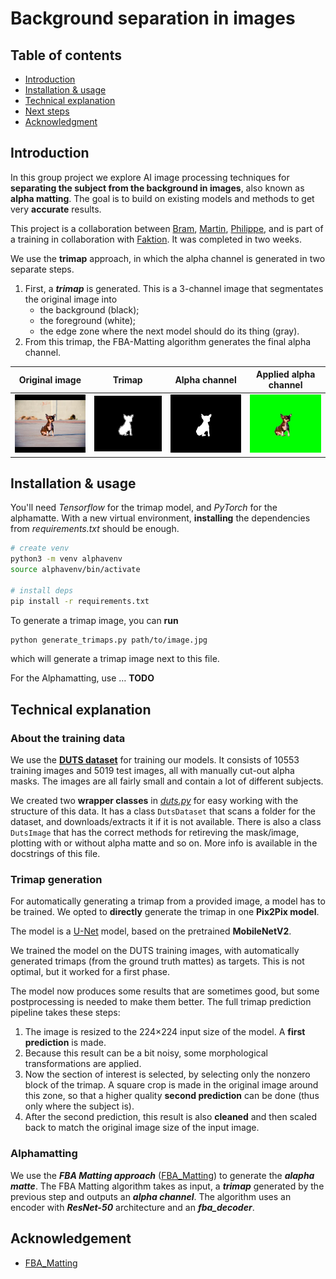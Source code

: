 # Background separation in images

## Table of contents

- [Introduction](#introduction)
- [Installation & usage](#installation/usage)
- [Technical explanation](#Explanation)
- [Next steps](#Next)
- [Acknowledgment](#Acknowledgment)

## Introduction

In this group project we explore AI image processing techniques for **separating the subject from the background in images**, also known as **alpha matting**. The goal is to build on existing models and methods to get very **accurate** results.

This project is a collaboration between [Bram](https://github.com/), [Martin](https://github.com/), [Philippe](https://github.com/), and is part of a training in collaboration with [Faktion](https://www.faktion.be/). It was completed in two weeks.

We use the **trimap** approach, in which the alpha channel is generated in two separate steps.

1. First, a ***trimap*** is generated. This is a 3-channel image that segmentates the original image into
    - the background (black);
    - the foreground (white);
    - the edge zone where the next model should do its thing (gray).
2. From this trimap, the FBA-Matting algorithm generates the final alpha channel.

| Original image                        | Trimap                                     | Alpha channel                            | Applied alpha channel |
| ------------------------------------- | ------------------------------------------ | ---------------------------------------- | --------------------- |
| ![Original](demo_images/test_dog.jpg) | ![Trimap](demo_images/test_dog_trimap.png) | ![Alpha](demo_images/test_dog_alpha.png) | ![Applied](demo_images/test_dog_applied.jpg)                      |

## Installation & usage

You'll need _Tensorflow_ for the trimap model, and _PyTorch_ for the alphamatte. With a new virtual environment, **installing** the dependencies from _requirements.txt_ should be enough.

```sh
# create venv
python3 -m venv alphavenv
source alphavenv/bin/activate

# install deps
pip install -r requirements.txt
```

To generate a trimap image, you can **run**

```sh
python generate_trimaps.py path/to/image.jpg
```

which will generate a trimap image next to this file.

For the Alphamatting, use … **TODO**

## Technical explanation

### About the training data

We use the **[DUTS dataset](http://saliencydetection.net/duts/)** for training our models. It consists of 10553 training images and 5019 test images, all with manually cut-out alpha masks. The images are all fairly small and contain a lot of different subjects.

We created two **wrapper classes** in _[duts.py](duts.py)_ for easy working with the structure of this data. It has a class `DutsDataset` that scans a folder for the dataset, and downloads/extracts it if it is not available. There is also a class `DutsImage` that has the correct methods for retireving the mask/image, plotting with or without alpha matte and so on. More info is available in the docstrings of this file.

### Trimap generation

For automatically generating a trimap from a provided image, a model has to be trained. We opted to **directly** generate the trimap in one **Pix2Pix model**.

The model is a [U-Net](https://lmb.informatik.uni-freiburg.de/people/ronneber/u-net/) model, based on the pretrained **MobileNetV2**.

We trained the model on the DUTS training images, with automatically generated trimaps (from the ground truth mattes) as targets. This is not optimal, but it worked for a first phase.

The model now produces some results that are sometimes good, but some postprocessing is needed to make them better. The full trimap prediction pipeline takes these steps:

1. The image is resized to the 224×224 input size of the model. A **first prediction** is made.
2. Because this result can be a bit noisy, some morphological transformations are applied. 
3. Now the section of interest is selected, by selecting only the nonzero block of the trimap. A square crop is made in the original image around this zone, so that a higher quality **second prediction** can be done (thus only where the subject is).
4. After the second prediction, this result is also **cleaned** and then scaled back to match the original image size of the input image.

### Alphamatting

We use the ***FBA Matting approach*** ([FBA_Matting](https://github.com/spmallick/learnopencv/tree/master/FBAMatting)) to generate the ***alapha matte***. The FBA Matting algorithm takes as input, a ***trimap*** generated by the previous step and outputs an ***alpha channel***. The algorithm uses an encoder with ***ResNet-50*** architecture and an ***fba_decoder***.


## Acknowledgement

- [FBA_Matting](https://github.com/spmallick/learnopencv/tree/master/FBAMatting)
